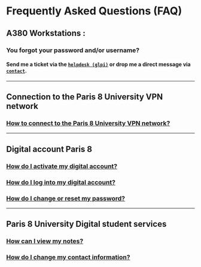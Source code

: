 # Frequently Asked Questions (FAQ)
## A380 Workstations : 
### You forgot your password and/or username?
#### Send me a ticket via the [```helpdesk (glpi)```](helpdesk.md) or drop me a direct message via [```contact```](contact.md). 
---

## Connection to the Paris 8 University VPN network
### [How to connect to the Paris 8 University VPN network?](https://portail.univ-paris8.fr/bdc/page/144)
---
## Digital account Paris 8

### [How do I activate my digital account?](https://portail.univ-paris8.fr/bdc/page/6)
### [How do I log into my digital account?](https://portail.univ-paris8.fr/bdc/page/8)
### [How do I change or reset my password?](https://portail.univ-paris8.fr/bdc/page/7)

---

## Paris 8 University Digital student services

### [How can I view my notes?](https://portail.univ-paris8.fr/bdc/page/10)
### [How do I change my contact information?](https://portail.univ-paris8.fr/bdc/page/11)




